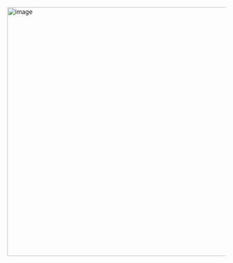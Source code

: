 <img width="574" alt="image" src="https://github.com/user-attachments/assets/cb53e53f-a08d-4ed2-a7dd-3c7a6debd8bf" />
